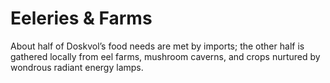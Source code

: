 # Eeleries & Farms

About half of Doskvol’s food needs are met by imports; the other half is gathered locally from eel farms, mushroom caverns, and crops nurtured by wondrous radiant energy lamps.
